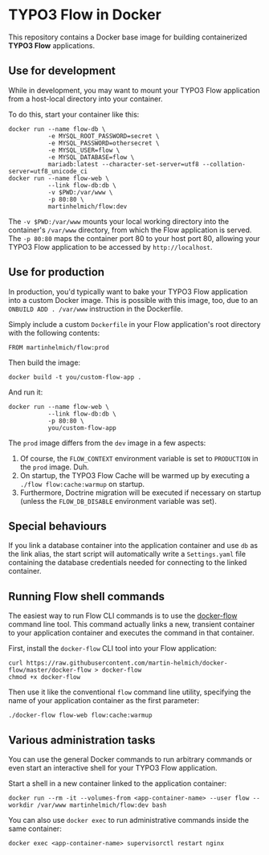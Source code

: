 TYPO3 Flow in Docker
====================

This repository contains a Docker base image for building containerized
**TYPO3 Flow** applications.

Use for development
-------------------

While in development, you may want to mount your TYPO3 Flow application from a
host-local directory into your container.

To do this, start your container like this:

    docker run --name flow-db \
               -e MYSQL_ROOT_PASSWORD=secret \
               -e MYSQL_PASSWORD=othersecret \
               -e MYSQL_USER=flow \
               -e MYSQL_DATABASE=flow \
               mariadb:latest --character-set-server=utf8 --collation-server=utf8_unicode_ci
    docker run --name flow-web \
               --link flow-db:db \
               -v $PWD:/var/www \
               -p 80:80 \
               martinhelmich/flow:dev

The `-v $PWD:/var/www` mounts your local working directory into the container's
`/var/www` directory, from which the Flow application is served. The `-p 80:80`
maps the container port 80 to your host port 80, allowing your TYPO3 Flow
application to be accessed by `http://localhost`.

Use for production
------------------

In production, you'd typically want to bake your TYPO3 Flow application into a
custom Docker image. This is possible with this image, too, due to an
`ONBUILD ADD . /var/www` instruction in the Dockerfile.

Simply include a custom `Dockerfile` in your Flow application's root directory
with the following contents:

    FROM martinhelmich/flow:prod

Then build the image:

    docker build -t you/custom-flow-app .

And run it:

    docker run --name flow-web \
               --link flow-db:db \
               -p 80:80 \
               you/custom-flow-app

The `prod` image differs from the `dev` image in a few aspects:

1. Of course, the `FLOW_CONTEXT` environment variable is set to `PRODUCTION` in
   the `prod` image. Duh.
2. On startup, the TYPO3 Flow Cache will be warmed up by executing a
   `./flow flow:cache:warmup` on startup.
3. Furthermore, Doctrine migration will be executed if necessary on startup
   (unless the `FLOW_DB_DISABLE` environment variable was set).

Special behaviours
------------------

If you link a database container into the application container and use `db` as
the link alias, the start script will automatically write a `Settings.yaml` file
containing the database credentials needed for connecting to the linked container.

Running Flow shell commands
---------------------------

The easiest way to run Flow CLI commands is to use the [docker-flow](docker-flow)
command line tool. This command actually links a new, transient container to
your application container and executes the command in that container.

First, install the `docker-flow` CLI tool into your Flow application:

    curl https://raw.githubusercontent.com/martin-helmich/docker-flow/master/docker-flow > docker-flow
    chmod +x docker-flow

Then use it like the conventional `flow` command line utility, specifying the
name of your application container as the first parameter:

    ./docker-flow flow-web flow:cache:warmup

Various administration tasks
----------------------------

You can use the general Docker commands to run arbitrary commands or even start
an interactive shell for your TYPO3 Flow application.

Start a shell in a new container linked to the application container:

    docker run --rm -it --volumes-from <app-container-name> --user flow --workdir /var/www martinhelmich/flow:dev bash

You can also use `docker exec` to run administrative commands inside the same
container:

    docker exec <app-container-name> supervisorctl restart nginx
